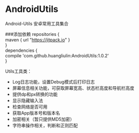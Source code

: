 # AndroidUtils
Android-Utils 安卓常用工具集合

###添加依赖
    repositories {  
        maven { url "https://jitpack.io" }  
    }  
    dependencies {  
        compile 'com.github.huangliulin:AndroidUtils:1.0.2'  
    }
  

Utils工具类：
* Log日志功能，设置Debug模式后打印日志
* 屏幕信息相关功能，可获取屏幕宽高、状态栏高度和导航栏高度
* 提供dp和px转换的功能
* 显示隐藏输入法
* 检查网络是否可用
* 获取App版本号和版本名
* 加密相关（暂只提供MD5加密）
* 字符串操作相关，判断和正则匹配
